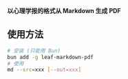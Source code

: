 **以心理学报的格式从 Markdown 生成 PDF**

## 使用方法
```bash
# 安装 (只能用 Bun)
bun add -g leaf-markdown-pdf
# 使用
md --src=xxx [--out=xxx]
```